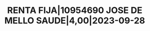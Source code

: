 ---
layout: asset
title: RENTA FIJA|10954690 JOSE DE MELLO SAUDE|4,00|2023-09-28
isin: PTJLLCOM0009
---